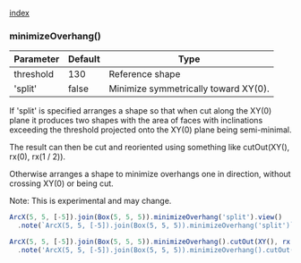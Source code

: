 [index](../../nb/api/index.md)
### minimizeOverhang()
Parameter|Default|Type
---|---|---
|threshold|130|Reference shape
|'split'|false|Minimize symmetrically toward XY(0).

If 'split' is specified arranges a shape so that when cut along the XY(0) plane it produces two shapes with the area of faces with inclinations exceeding the threshold projected onto the XY(0) plane being semi-minimal.

The result can then be cut and reoriented using something like cutOut(XY(), rx(0), rx(1 / 2)).

Otherwise arranges a shape to minimize overhangs one in direction, without crossing XY(0) or being cut.

Note: This is experimental and may change.

```JavaScript
ArcX(5, 5, [-5]).join(Box(5, 5, 5)).minimizeOverhang('split').view()
  .note(`ArcX(5, 5, [-5]).join(Box(5, 5, 5)).minimizeOverhang('split')`);
```

```JavaScript
ArcX(5, 5, [-5]).join(Box(5, 5, 5)).minimizeOverhang().cutOut(XY(), rx(0), rx(1 / 2)).pack().view()
  .note('ArcX(5, 5, [-5]).join(Box(5, 5, 5)).minimizeOverhang().cutOut(XY(), rx(0), rx(1 / 2)).pack()');
```
